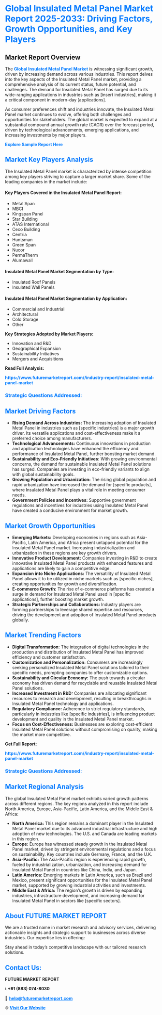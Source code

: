 <h1 style="color: #007BFF;">Global Insulated Metal Panel Market Report 2025-2033: Driving Factors, Growth Opportunities, and Key Players</h1>

<section id="overview">
<h2>Market Report Overview</h2>
<p>The <a href="https://www.futuremarketreport.com//industry-report/insulated-metal-panel-market" style="color: #007BFF; text-decoration: none;"><strong>Global Insulated Metal Panel Market</strong></a> is witnessing significant growth, driven by increasing demand across various industries. This report delves into the key aspects of the Insulated Metal Panel market, providing a comprehensive analysis of its current status, future potential, and challenges. The demand for Insulated Metal Panel has surged due to its wide-ranging applications in industries such as [insert industries], making it a critical component in modern-day [applications].</p>
<p>As consumer preferences shift and industries innovate, the Insulated Metal Panel market continues to evolve, offering both challenges and opportunities for stakeholders. The global market is expected to expand at a substantial compound annual growth rate (CAGR) over the forecast period, driven by technological advancements, emerging applications, and increasing investments by major players.</p>
</section>

<section id="overview">
<p><a href="https://www.futuremarketreport.com//request-sample/reportId=85713" style="color: #007BFF; text-decoration: none;"><strong>Explore Sample Report Here</strong></a></p>
</section>

<section id="key-players">
<h2 style="color: #007BFF;">Market Key Players Analysis</h2>
<p>The Insulated Metal Panel market is characterized by intense competition among key players striving to capture a larger market share. Some of the leading companies in the market include:</p>
<h4>Key Players Covered in the Insulated Metal Panel Report:</h4>
<ul><li>Metal Span</li><li>MBCI</li><li>Kingspan Panel</li><li>Star Building</li><li>ATAS International</li><li>Ceco Building</li><li>Centria</li><li>Huntsman</li><li>Green Span</li><li>Nucor</li><li>PermaTherm</li><li>Alumawall</li></ul>
<h4>Insulated Metal Panel Market Segmentation by Type:</h4>
<ul><li>Insulated Roof Panels</li><li>Insulated Wall Panels</li></ul>

<h4>Insulated Metal Panel Market Segmentation by Application:</h4>
<ul><li>Commercial and Industrial</li><li>Architectural</li><li>Cold Storage</li><li>Other</li></ul>
<p><strong>Key Strategies Adopted by Market Players:</strong></p>
<ul>
<li>Innovation and R&D</li>
<li>Geographical Expansion</li>
<li>Sustainability Initiatives</li>
<li>Mergers and Acquisitions</li>
</ul>
</section>

<section>
<p><strong>Read Full Analysis: </strong></p><a href="https://www.futuremarketreport.com//industry-report/insulated-metal-panel-market" style="color: #007BFF; text-decoration: none;"><strong>https://www.futuremarketreport.com//industry-report/insulated-metal-panel-market</strong></a>
<h3 style="color: #007BFF;">Strategic Questions Addressed:</h3>
</section>

<section id="driving-factors">
<h2 style="color: #007BFF;">Market Driving Factors</h2>
<ul>
<li><strong>Rising Demand Across Industries:</strong> The increasing adoption of Insulated Metal Panel in industries such as [specific industries] is a major growth driver. Its versatile applications and cost-effectiveness make it a preferred choice among manufacturers.</li>
<li><strong>Technological Advancements:</strong> Continuous innovations in production and application technologies have enhanced the efficiency and performance of Insulated Metal Panel, further boosting market demand.</li>
<li><strong>Sustainability and Eco-Friendly Initiatives:</strong> With growing environmental concerns, the demand for sustainable Insulated Metal Panel solutions has surged. Companies are investing in eco-friendly variants to align with global sustainability goals.</li>
<li><strong>Growing Population and Urbanization:</strong> The rising global population and rapid urbanization have increased the demand for [specific products], where Insulated Metal Panel plays a vital role in meeting consumer needs.</li>
<li><strong>Government Policies and Incentives:</strong> Supportive government regulations and incentives for industries using Insulated Metal Panel have created a conducive environment for market growth.</li>
</ul>
</section>

<section id="growth-opportunities">
<h2 style="color: #007BFF;">Market Growth Opportunities</h2>
<ul>
<li><strong>Emerging Markets:</strong> Developing economies in regions such as Asia-Pacific, Latin America, and Africa present untapped potential for the Insulated Metal Panel market. Increasing industrialization and urbanization in these regions are key growth drivers.</li>
<li><strong>Innovative Product Development:</strong> Companies investing in R&D to create innovative Insulated Metal Panel products with enhanced features and applications are likely to gain a competitive edge.</li>
<li><strong>Expansion into Niche Applications:</strong> The versatility of Insulated Metal Panel allows it to be utilized in niche markets such as [specific niches], creating opportunities for growth and diversification.</li>
<li><strong>E-commerce Growth:</strong> The rise of e-commerce platforms has created a surge in demand for Insulated Metal Panel used in [specific applications], further boosting market growth.</li>
<li><strong>Strategic Partnerships and Collaborations:</strong> Industry players are forming partnerships to leverage shared expertise and resources, driving the development and adoption of Insulated Metal Panel products globally.</li>
</ul>
</section>

<section id="trending-factors">
<h2 style="color: #007BFF;">Market Trending Factors</h2>
<ul>
<li><strong>Digital Transformation:</strong> The integration of digital technologies in the production and distribution of Insulated Metal Panel has improved efficiency and customer satisfaction.</li>
<li><strong>Customization and Personalization:</strong> Consumers are increasingly seeking personalized Insulated Metal Panel solutions tailored to their specific needs, prompting companies to offer customizable options.</li>
<li><strong>Sustainability and Circular Economy:</strong> The push towards a circular economy has driven demand for recyclable and reusable Insulated Metal Panel solutions.</li>
<li><strong>Increased Investment in R&D:</strong> Companies are allocating significant resources to research and development, resulting in breakthroughs in Insulated Metal Panel technology and applications.</li>
<li><strong>Regulatory Compliance:</strong> Adherence to strict regulatory standards, particularly in industries like [specific industries], is influencing product development and quality in the Insulated Metal Panel market.</li>
<li><strong>Focus on Cost-Effectiveness:</strong> Businesses are exploring cost-efficient Insulated Metal Panel solutions without compromising on quality, making the market more competitive.</li>
</ul>
</section>

<section>
<p><strong>Get Full Report: </strong></p><a href="https://www.futuremarketreport.com//industry-report/insulated-metal-panel-market" style="color: #007BFF; text-decoration: none;"><strong>https://www.futuremarketreport.com//industry-report/insulated-metal-panel-market</strong></a>
<h3 style="color: #007BFF;">Strategic Questions Addressed:</h3>
</section>


<section id="regional-analysis">
<h2 style="color: #007BFF;">Market Regional Analysis</h2>
<p>The global Insulated Metal Panel market exhibits varied growth patterns across different regions. The key regions analyzed in this report include North America, Europe, Asia-Pacific, Latin America, and the Middle East & Africa:</p>
<ul>
<li><strong>North America:</strong> This region remains a dominant player in the Insulated Metal Panel market due to its advanced industrial infrastructure and high adoption of new technologies. The U.S. and Canada are leading markets in this region.</li>
<li><strong>Europe:</strong> Europe has witnessed steady growth in the Insulated Metal Panel market, driven by stringent environmental regulations and a focus on sustainability. Key countries include Germany, France, and the U.K.</li>
<li><strong>Asia-Pacific:</strong> The Asia-Pacific region is experiencing rapid growth, fueled by industrialization, urbanization, and increasing demand for Insulated Metal Panel in countries like China, India, and Japan.</li>
<li><strong>Latin America:</strong> Emerging markets in Latin America, such as Brazil and Mexico, present significant opportunities for the Insulated Metal Panel market, supported by growing industrial activities and investments.</li>
<li><strong>Middle East & Africa:</strong> The region’s growth is driven by expanding industries, infrastructure development, and increasing demand for Insulated Metal Panel in sectors like [specific sectors].</li>
</ul>
</section>

<footer>
<h2 style="color: #007BFF;">About FUTURE MARKET REPORT</h2>
<p>We are a trusted name in market research and advisory services, delivering actionable insights and strategic support to businesses across diverse industries. Our expertise lies in offering:</p>

<p>Stay ahead in today’s competitive landscape with our tailored research solutions.</p>

<h2 style="color: #007BFF;">Contact Us:</h2>
<p><strong>FUTURE MARKET REPORT</strong></p>
<p>📞 <strong>+91 (883) 074-8030</strong></p>
<p>📧 <strong><a href="mailto:help@futuremarketreport.com" style="color: #007BFF;">help@futuremarketreport.com</a></strong></p>
<p>🌐 <strong><a href="https://www.futuremarketreport.com/" style="color: #007BFF;">Visit Our Website</a></strong></p>
</footer>